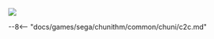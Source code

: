<img class="header-logo" src="/img/sega/chunithm/star/logo.webp">

--8<-- "docs/games/sega/chunithm/common/chuni/c2c.md"
